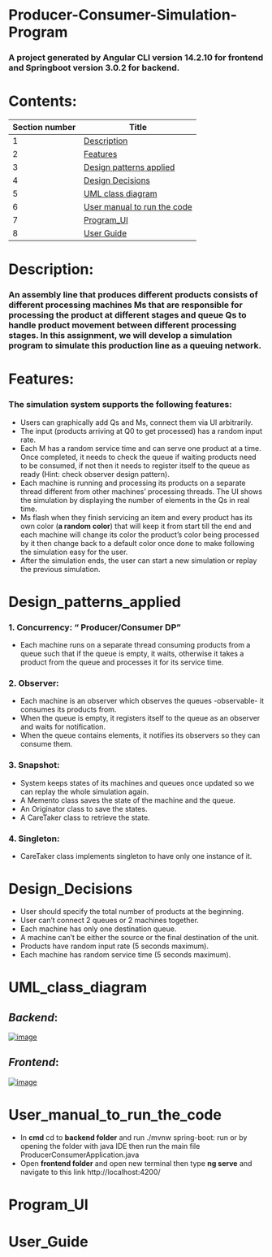 # Producer-Consumer-Simulation-Program
### A project generated by Angular CLI version 14.2.10 for frontend and Springboot version 3.0.2 for backend.
# Contents: 
| Section number  | Title         |
| --------------- | ------------- |
|       1         | [Description](#Description)  |
|       2         | [Features](#Features)  |
|       3         | [Design patterns applied](#Design_patterns_applied)  |
|       4         | [Design Decisions](#Design_Decisions)  |
|       5         | [UML class diagram](#UML_class_diagram)  |
|       6         | [User manual to run the code](#User_manual_to_run_the_code)  |
|       7         | [Program_UI](#Program_UI)  |
|       8         | [User Guide](#User_Guide)  |

# Description:
### An assembly line that produces different products consists of different processing machines Ms that are responsible for processing the product at different stages and queue Qs to handle product movement between different processing stages. In this assignment, we will develop a simulation program to simulate this production line as a queuing network.
# Features:
### The simulation system supports the following features:
- Users can graphically add Qs and Ms, connect them via UI arbitrarily.
- The input (products arriving at Q0 to get processed) has a random input rate.
- Each M has a random service time and can serve one product at a time. Once completed, it
needs to check the queue if waiting products need to be consumed, if not then it needs to register
itself to the queue as ready (Hint: check observer design pattern).
- Each machine is running and processing its products on a separate thread different from other
machines’ processing threads. The UI shows the simulation by displaying the number of elements
in the Qs in real time.
- Ms flash when they finish servicing an item and every product has its own color (**a random color**)
that will keep it from start till the end and each machine will change its color the product’s
color being processed by it then change back to a default color once done to make following the
simulation easy for the user.
- After the simulation ends, the user can start a new simulation or replay the previous simulation.
# Design_patterns_applied
### 1. **Concurrency: “ Producer/Consumer DP”**
* Each machine runs on a separate thread consuming products from a queue such that if the queue is empty, it waits, otherwise it takes a product from the queue and processes it for its service time.
### 2. **Observer:**
* Each machine is an observer which observes the queues -observable- it consumes its products from.
* When the queue is empty, it registers itself to the queue as an observer and waits for notification.
* When the queue contains elements, it notifies its observers so they can consume them.
### 3. **Snapshot:**
* System keeps states of its machines and queues once updated so we can replay the whole simulation again.
* A Memento class saves the state of the machine and the queue.
* An Originator class to save the states.
* A CareTaker class to retrieve the state.
### 4. **Singleton:**
* CareTaker class implements singleton to have only one instance of it.
# Design_Decisions
- User should specify the total number of products at the beginning.
- User can’t connect 2 queues or 2 machines together.
- Each machine has only one destination queue.
- A machine can’t be either the source or the final destination of the unit.
- Products have random input rate (5 seconds maximum).
- Each machine has random service time (5 seconds maximum).
# UML_class_diagram
## ***Backend***:
[![image](https://www.linkpicture.com/q/backPC.png)](https://www.linkpicture.com/view.php?img=LPic63f15cc67d7cb56495466)
## ***Frontend***:
[![image](https://www.linkpicture.com/q/frontPC.png)](https://www.linkpicture.com/view.php?img=LPic63f15ceef3080109415909)
# User_manual_to_run_the_code
+ In **cmd** cd to **backend folder** and run ./mvnw spring-boot: run or by opening the folder with java IDE then run the main file ProducerConsumerApplication.java
+ Open **frontend folder** and open new terminal then type **ng serve** and navigate to this link http://localhost:4200/
# Program_UI
# User_Guide
